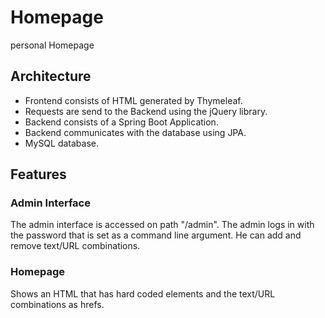# Homepage
personal Homepage


## Architecture
- Frontend consists of HTML generated by Thymeleaf.
- Requests are send to the Backend using the jQuery library.
- Backend consists of a Spring Boot Application.
- Backend communicates with the database using JPA.
- MySQL database.

## Features
### Admin Interface
The admin interface is accessed on path "/admin". 
The admin logs in with the password that is set as a command line argument.
He can add and remove text/URL combinations.

### Homepage
Shows an HTML that has hard coded elements and the text/URL combinations as hrefs.